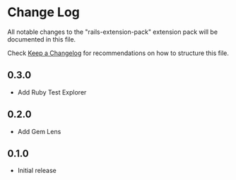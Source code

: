 # Change Log

All notable changes to the "rails-extension-pack" extension pack will be documented in this file.

Check [Keep a Changelog](http://keepachangelog.com/) for recommendations on how to structure this file.

## 0.3.0

- Add Ruby Test Explorer

## 0.2.0

- Add Gem Lens

## 0.1.0

- Initial release
